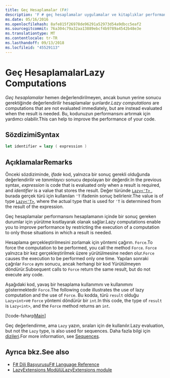 ```yaml
---
title: Geç Hesaplamalar (F#)
description: 'F # geç hesaplamalar uygulamalar ve kitaplıklar performansını nasıl artırabileceğinizi öğrenin.'
ms.date: 05/16/2016
ms.openlocfilehash: 8afe815f26978de96291a52973d54a9dbcc5eaf2
ms.sourcegitcommit: 76a304c79a32aa13889ebcf4b9789a4542b48e3e
ms.translationtype: MT
ms.contentlocale: tr-TR
ms.lasthandoff: 09/13/2018
ms.locfileid: "45529113"
---
```

# <a name="lazy-computations"></a><span data-ttu-id="0254b-103">Geç Hesaplamalar</span><span class="sxs-lookup"><span data-stu-id="0254b-103">Lazy Computations</span></span>

<span data-ttu-id="0254b-104">*Geç hesaplamalar* hemen değerlendirilmeyen, ancak bunun yerine sonucu gerektiğinde değerlendirilir hesaplamalar şunlardır.</span><span class="sxs-lookup"><span data-stu-id="0254b-104">*Lazy computations* are computations that are not evaluated immediately, but are instead evaluated when the result is needed.</span></span> <span data-ttu-id="0254b-105">Bu, kodunuzun performansını artırmak için yardımcı olabilir.</span><span class="sxs-lookup"><span data-stu-id="0254b-105">This can help to improve the performance of your code.</span></span>

## <a name="syntax"></a><span data-ttu-id="0254b-106">Sözdizimi</span><span class="sxs-lookup"><span data-stu-id="0254b-106">Syntax</span></span>

```fsharp
let identifier = lazy ( expression )
```

## <a name="remarks"></a><span data-ttu-id="0254b-107">Açıklamalar</span><span class="sxs-lookup"><span data-stu-id="0254b-107">Remarks</span></span>

<span data-ttu-id="0254b-108">Önceki sözdiziminde, *ifade* kod, yalnızca bir sonuç gerekli olduğunda değerlendirilir ve *tanımlayıcı* sonucu depolayan bir değerdir.</span><span class="sxs-lookup"><span data-stu-id="0254b-108">In the previous syntax, *expression* is code that is evaluated only when a result is required, and *identifier* is a value that stores the result.</span></span> <span data-ttu-id="0254b-109">Değer türünde [ `Lazy<'T>` ](https://msdn.microsoft.com/library/b29d0af5-6efb-4a55-a278-2662a4ecc489), burada gerçek türü için kullanılan `'T` ifadenin sonuç belirlenir.</span><span class="sxs-lookup"><span data-stu-id="0254b-109">The value is of type [`Lazy<'T>`](https://msdn.microsoft.com/library/b29d0af5-6efb-4a55-a278-2662a4ecc489), where the actual type that is used for `'T` is determined from the result of the expression.</span></span>

<span data-ttu-id="0254b-110">Geç hesaplamalar performansını hesaplamanın içinde bir sonuç gereken durumlar için yürütme kısıtlayarak olanak sağlar.</span><span class="sxs-lookup"><span data-stu-id="0254b-110">Lazy computations enable you to improve performance by restricting the execution of a computation to only those situations in which a result is needed.</span></span>

<span data-ttu-id="0254b-111">Hesaplama gerçekleştirilmesini zorlamak için yöntemi çağırın. `Force`.</span><span class="sxs-lookup"><span data-stu-id="0254b-111">To force the computation to be performed, you call the method `Force`.</span></span> <span data-ttu-id="0254b-112">`Force` yalnızca bir kez gerçekleştirilmek üzere yürütülmesine neden olur.</span><span class="sxs-lookup"><span data-stu-id="0254b-112">`Force` causes the execution to be performed only one time.</span></span> <span data-ttu-id="0254b-113">Yapılan sonraki çağrılar `Force` aynı sonucu, ancak herhangi bir kod Yürütülmeyen döndürür.</span><span class="sxs-lookup"><span data-stu-id="0254b-113">Subsequent calls to `Force` return the same result, but do not execute any code.</span></span>

<span data-ttu-id="0254b-114">Aşağıdaki kod, yavaş bir hesaplama kullanımını ve kullanımını göstermektedir `Force`.</span><span class="sxs-lookup"><span data-stu-id="0254b-114">The following code illustrates the use of lazy computation and the use of `Force`.</span></span> <span data-ttu-id="0254b-115">Bu kodda, türü `result` olduğu `Lazy<int>`ve `Force` yöntemi döndürür bir `int`.</span><span class="sxs-lookup"><span data-stu-id="0254b-115">In this code, the type of `result` is `Lazy<int>`, and the `Force` method returns an `int`.</span></span>

[!code-fsharp[Main](../../../samples/snippets/fsharp/lang-ref-2/snippet73011.fs)]

<span data-ttu-id="0254b-116">Geç değerlendirme, ama `Lazy` yazın, sıraları için de kullanılır.</span><span class="sxs-lookup"><span data-stu-id="0254b-116">Lazy evaluation, but not the `Lazy` type, is also used for sequences.</span></span> <span data-ttu-id="0254b-117">Daha fazla bilgi için [dizileri](sequences.md).</span><span class="sxs-lookup"><span data-stu-id="0254b-117">For more information, see [Sequences](sequences.md).</span></span>

## <a name="see-also"></a><span data-ttu-id="0254b-118">Ayrıca bkz.</span><span class="sxs-lookup"><span data-stu-id="0254b-118">See also</span></span>

- [<span data-ttu-id="0254b-119">F# Dili Başvurusu</span><span class="sxs-lookup"><span data-stu-id="0254b-119">F# Language Reference</span></span>](index.md)
- [<span data-ttu-id="0254b-120">LazyExtensions Modülü</span><span class="sxs-lookup"><span data-stu-id="0254b-120">LazyExtensions module</span></span>](https://msdn.microsoft.com/library/86671f40-84a0-402a-867d-ae596218d948)
